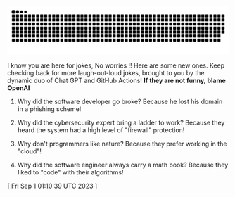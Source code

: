 <picture>
  <source media="(prefers-color-scheme: dark)" srcset="https://raw.githubusercontent.com/platane/platane/output/github-contribution-grid-snake-dark.svg">
  <source media="(prefers-color-scheme: light)" srcset="https://raw.githubusercontent.com/platane/platane/output/github-contribution-grid-snake.svg">
  <img alt="github contribution grid snake animation" src="https://raw.githubusercontent.com/platane/platane/output/github-contribution-grid-snake.svg">
</picture>


I know you are here for jokes, No worries !!
Here are some new ones. Keep checking back for more laugh-out-loud jokes, brought to you by the dynamic duo of Chat GPT and GitHub Actions! __If they are not funny, blame OpenAI__
 
1. Why did the software developer go broke? Because he lost his domain in a phishing scheme!

2. Why did the cybersecurity expert bring a ladder to work? Because they heard the system had a high level of "firewall" protection!

3. Why don't programmers like nature? Because they prefer working in the "cloud"!

4. Why did the software engineer always carry a math book? Because they liked to "code" with their algorithms!
 
[ 
Fri Sep  1 01:10:39 UTC 2023
 ]
